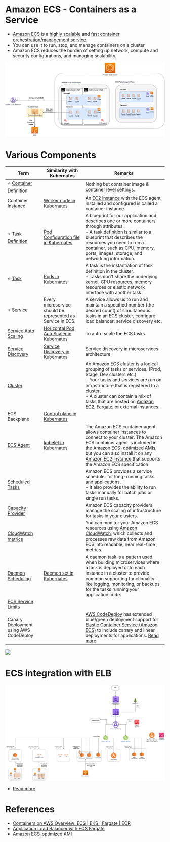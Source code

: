 # Amazon ECS - Containers as a Service
- [Amazon ECS](https://aws.amazon.com/ecs/) is a [highly scalable](../../../3_DatabaseServices/3_ScalabilityTechniques/Readme.md) and [fast container orchestration/management service](../../../9_Container&OrchestrationServices/Readme.md).
- You can use it to run, stop, and manage containers on a cluster.
- Amazon ECS reduces the burden of setting up network, compute and security configurations, and managing scalability.

![img.png](assests/ECS-Tasks.png)

# Various Components

| Term                                                                                                             | Similarity with Kubernates                                                                                 | Remarks                                                                                                                                                                                                                                                                                                                                                                                        |
|------------------------------------------------------------------------------------------------------------------|------------------------------------------------------------------------------------------------------------|------------------------------------------------------------------------------------------------------------------------------------------------------------------------------------------------------------------------------------------------------------------------------------------------------------------------------------------------------------------------------------------------|
| :star: [Container Definition](ContainerDefination.md)                                                            |                                                                                                            | Nothing but container image & container level settings.                                                                                                                                                                                                                                                                                                                                        |
| Container Instance                                                                                               | [Worker node in Kubernates](../../../9_Container&OrchestrationServices/Kubernates/Readme.md)               | An [EC2 instance](../../3_ComputeServices/AmazonEC2/Readme.md) with the ECS agent installed and configured is called a container instance.                                                                                                                                                                                                                                                     |
| :star: [Task Definition](Task.md)                                                                                | [Pod Configuration file in Kubernates](../../../9_Container&OrchestrationServices/Kubernates/Readme.md)    | A blueprint for our application and describes one or more containers through attributes.<br/>- A task definition is similar to a blueprint that describes the resources you need to run a container, such as CPU, memory, ports, images, storage, and networking information.                                                                                                                  |
| :star: [Task](Task.md)                                                                                           | [Pods in Kubernates](../../../9_Container&OrchestrationServices/Kubernates/Readme.md)                      | A task is the instantiation of task definition in the cluster. <br/>- Tasks don't share the underlying kernel, CPU resources, memory resources or elastic network interface with another task.                                                                                                                                                                                                 |
| :star: [Service](Service/Readme.md)                                                                              | Every microservice should be represented as Service in ECS.                                                | A service allows us to run and maintain a specified number (the desired count) of simultaneous tasks in an ECS cluster, configure load balancer, service discovery etc.                                                                                                                                                                                                                        |
| [Service Auto Scaling](Service/ServiceAutoScaling.md)                                                            | [Horizontal Pod AutoScaler in Kubernates](../../../9_Container&OrchestrationServices/Kubernates/Readme.md) | To auto-scale the ECS tasks                                                                                                                                                                                                                                                                                                                                                                    |
| [Service Discovery](Service/ServiceDiscovery.md)                                                                 | [Service Discovery in Kubernates](../../../9_Container&OrchestrationServices/Kubernates/Readme.md)         | Service discovery in microservices architecture.                                                                                                                                                                                                                                                                                                                                               |
| [Cluster](https://docs.aws.amazon.com/AmazonECS/latest/developerguide/clusters.html)                             |                                                                                                            | An Amazon ECS cluster is a logical grouping of tasks or services. (Prod, Stage, Dev clusters etc.) <br/>- Your tasks and services are run on infrastructure that is registered to a cluster.<br/>- A cluster can contain a mix of tasks that are hosted on [Amazon EC2](../../3_ComputeServices/AmazonEC2/Readme.md), [Fargate](../../3_ComputeServices/AWSFargate.md), or external instances. |
| ECS Backplane                                                                                                    | [Control plane in Kubernates](../../../9_Container&OrchestrationServices/Kubernates/Readme.md)             |                                                                                                                                                                                                                                                                                                                                                                                                |
| [ECS Agent](https://docs.aws.amazon.com/AmazonECS/latest/developerguide/ECS_agent.html)                          | [kubelet in Kubernates](../../../9_Container&OrchestrationServices/Kubernates/Readme.md)                   | The Amazon ECS container agent allows container instances to connect to your cluster. The Amazon ECS container agent is included in the Amazon ECS-optimized AMIs, but you can also install it on any [Amazon EC2 instance](../../3_ComputeServices/AmazonEC2/Readme.md) that supports the Amazon ECS specification.                                                                           |
| [Scheduled Tasks](https://docs.aws.amazon.com/AmazonECS/latest/developerguide/scheduling_tasks.html)             |                                                                                                            | Amazon ECS provides a service scheduler for long-running tasks and applications. <br/>- It also provides the ability to run tasks manually for batch jobs or single run tasks.                                                                                                                                                                                                                 |
| [Capacity Provider](https://docs.aws.amazon.com/AmazonECS/latest/developerguide/cluster-capacity-providers.html) |                                                                                                            | Amazon ECS capacity providers manage the scaling of infrastructure for tasks in your clusters.                                                                                                                                                                                                                                                                                                 |
| [CloudWatch metrics](https://docs.aws.amazon.com/AmazonECS/latest/developerguide/cloudwatch-metrics.html)        |                                                                                                            | You can monitor your Amazon ECS resources using [Amazon CloudWatch](../../8_ObservabilityLogsServices/AmazonCloudWatch/Readme.md), which collects and processes raw data from Amazon ECS into readable, near real-time metrics.                                                                                                                                                                |
| [Daemon Scheduling](https://aws.amazon.com/about-aws/whats-new/2018/06/amazon-ecs-adds-daemon-scheduling/)       | [Daemon set in Kubernates](../../../9_Container&OrchestrationServices/Kubernates/Readme.md)                | A daemon task is a pattern used when building microservices where a task is deployed onto each instance in a cluster to provide common supporting functionality like logging, monitoring, or backups for the tasks running your application code.                                                                                                                                              |
| [ECS Service Limits](ServiceLimits.md)                                                                           |                                                                                                            |                                                                                                                                                                                                                                                                                                                                                                                                |
| Canary Deployment using AWS CodeDeploy                                                                           |                                                                                                            | [AWS CodeDeploy]() has extended blue/green deployment support for [Elastic Container Service (Amazon ECS)]() to include canary and linear deployments for applications. [Read more](https://aws.amazon.com/blogs/containers/aws-codedeploy-now-supports-linear-and-canary-deployments-for-amazon-ecs/).                                                                                        |

![](https://miro.medium.com/max/1400/0*ima_OYQ74yCg_cSN)

# ECS integration with ELB

![](../../1_NetworkingAndContentDelivery/2_ApplicationNetworking/ElasticLoadBalancer/assets/AWS_Elastic_Load_Balancer.png)

- [Read more](https://docs.aws.amazon.com/AmazonECS/latest/userguide/create-load-balancer.html)

# References
- [Containers on AWS Overview: ECS | EKS | Fargate | ECR](https://www.youtube.com/watch?v=AYAh6YDXuho)
- [Application Load Balancer with ECS Fargate](https://stackoverflow.com/questions/64409699/application-load-balancer-with-ecs-fargate)
- [Amazon ECS-optimized AMI](https://docs.aws.amazon.com/AmazonECS/latest/developerguide/ecs-optimized_AMI.html)